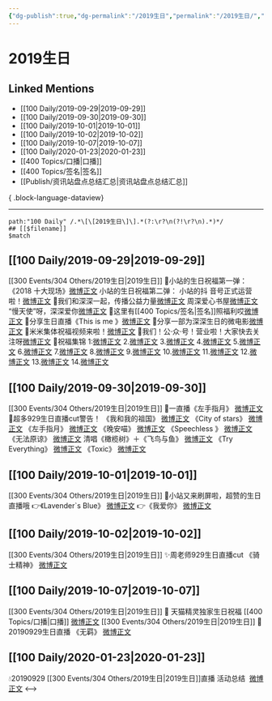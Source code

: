 ```yaml
---
{"dg-publish":true,"dg-permalink":"/2019生日","permalink":"/2019生日/","created":"2023-03-29T14:36:12.000+08:00","updated":"2023-04-10T16:50:37.000+08:00"}
---
```


# 2019生日

## Linked Mentions
- [[100 Daily/2019-09-29\|2019-09-29]]
- [[100 Daily/2019-09-30\|2019-09-30]]
- [[100 Daily/2019-10-01\|2019-10-01]]
- [[100 Daily/2019-10-02\|2019-10-02]]
- [[100 Daily/2019-10-07\|2019-10-07]]
- [[100 Daily/2020-01-23\|2020-01-23]]
- [[400 Topics/口播\|口播]]
- [[400 Topics/签名\|签名]]
- [[Publish/资讯站盘点总结汇总\|资讯站盘点总结汇总]]

{ .block-language-dataview}

---

```expander
path:"100 Daily" /.*\[\[2019生日\]\].*(?:\r?\n(?!\r?\n).*)*/
## [[$filename]]
$match
```
## [[100 Daily/2019-09-29\|2019-09-29]]
[[300 Events/304 Others/2019生日\|2019生日]]
🍭小站的生日祝福第一弹：
《2018 十大现场》[微博正文](https://m.weibo.cn/6466290670/4421790825002058)
小站的生日祝福第二弹：
小站的抖 音号正式运营啦！[微博正文](https://m.weibo.cn/6466290670/4421948396040608)
🍭我们和深深一起，传播公益力量[微博正文](https://m.weibo.cn/6466290670/4421894021285338)
周深爱心书屋[微博正文](https://m.weibo.cn/6466290670/4421999939602513)
“慢天使”呀，深深爱你[微博正文](https://m.weibo.cn/6466290670/4422000971459910)
🍭这里有[[400 Topics/签名\|签名]]照福利哎[微博正文](https://m.weibo.cn/6466290670/4421935083638710)
🍭分享生日直播《This is me 》[微博正文](https://m.weibo.cn/6466290670/4422001495809578)
🍭分享一部为深深生日的微电影[微博正文](https://m.weibo.cn/6466290670/4421805685263355)
🍭米米集体祝福视频来啦！[微博正文](https://m.weibo.cn/6466290670/4422019192329696)
🍭我们！公·众·号！营业啦！大家快去关注呀[微博正文](https://m.weibo.cn/6466290670/4422003799250714)
🍭祝福集锦
1:[微博正文](https://m.weibo.cn/6466290670/4421788118893104)
2.[微博正文](https://m.weibo.cn/6466290670/4421788547188777)
3.[微博正文](https://m.weibo.cn/6466290670/4421795937036329)
4.[微博正文](https://m.weibo.cn/6466290670/4421796272939766)
5.[微博正文](https://m.weibo.cn/6466290670/4421799062178941)
6.[微博正文](https://m.weibo.cn/6466290670/4421802312684038)
7.[微博正文](https://m.weibo.cn/6466290670/4421814325546911)
8.[微博正文](https://m.weibo.cn/6466290670/4421814530465379)
9.[微博正文](https://m.weibo.cn/6466290670/4421815466323847)
10.[微博正文](https://m.weibo.cn/6466290670/4421827067599704)
11.[微博正文](https://m.weibo.cn/6466290670/4421842351827424)
12.[微博正文](https://m.weibo.cn/6466290670/4421915748125028)
13.[微博正文](https://m.weibo.cn/6466290670/4421917395812480)
14.[微博正文](https://m.weibo.cn/6466290670/4421918410852820)
## [[100 Daily/2019-09-30\|2019-09-30]]
[[300 Events/304 Others/2019生日\|2019生日]]
🌟一直播《左手指月》
[微博正文](https://m.weibo.cn/6466290670/4422239040771771)
🌟超多929生日直播cut警告！
《我和我的祖国》
[微博正文](https://m.weibo.cn/6466290670/4422241657561532)
《City of stars》
[微博正文](https://m.weibo.cn/6466290670/4422252206106649)
《左手指月》
[微博正文](https://m.weibo.cn/6466290670/4422254744033449)
《晚安喵》
[微博正文](https://m.weibo.cn/6466290670/4422262834805739)
《Speechless 》
[微博正文](https://m.weibo.cn/6466290670/4422265846183952)
《无法原谅》
[微博正文](https://m.weibo.cn/6466290670/4422270695115366)
清唱《橄榄树》＋《飞鸟与鱼》
[微博正文](https://m.weibo.cn/6466290670/4422273593227843)
《Try Everything》
[微博正文](https://m.weibo.cn/6466290670/4422280048107669)
《Toxic》
[微博正文](https://m.weibo.cn/6466290670/4422295445978185)
## [[100 Daily/2019-10-01\|2019-10-01]]
[[300 Events/304 Others/2019生日\|2019生日]]
💫小站又来刷屏啦，超赞的生日直播哦
👉《Lavender`s Blue》
[微博正文](https://m.weibo.cn/6466290670/4422532700938681)
👉《我爱你》
[微博正文](https://m.weibo.cn/6466290670/4422608428481722)
## [[100 Daily/2019-10-02\|2019-10-02]]
[[300 Events/304 Others/2019生日\|2019生日]]
✨周老师929生日直播cut
《骑士精神》
[微博正文](https://m.weibo.cn/6466290670/4422895478229488)
## [[100 Daily/2019-10-07\|2019-10-07]]
[[300 Events/304 Others/2019生日\|2019生日]]
🌿 天猫精灵独家生日祝福 [[400 Topics/口播\|口播]]
[微博正文](https://m.weibo.cn/6466290670/4424702832988082)
[[300 Events/304 Others/2019生日\|2019生日]]
🌿 20190929生日直播 《无羁》
[微博正文](https://m.weibo.cn/6466290670/4424774237810792)
## [[100 Daily/2020-01-23\|2020-01-23]]
💧20190929 [[300 Events/304 Others/2019生日\|2019生日]]直播 活动总结  [微博正文](https://m.weibo.cn/6466290670/4463924487756731)
<-->